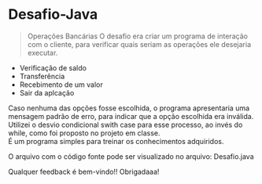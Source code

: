 # Desafio-Java
> Operações Bancárias
O desafio era criar um programa de interação com o cliente, para verificar quais seriam as operações ele desejaria executar.
- Verificação de saldo
- Transferência
- Recebimento de um valor
- Sair da aplcação
<p> Caso nenhuma das opções fosse escolhida, o programa apresentaria uma mensagem padrão de erro, para indicar que a opção escolhida era inválida.
  </br>
Utilizei o desvio condicional swith case para esse processo, ao invés do while, como foi proposto no projeto em classe.
</br>
É um programa simples para treinar os conhecimentos adquiridos.

O arquivo com o código fonte pode ser visualizado no arquivo: Desafio.java

Qualquer feedback é bem-vindo!! Obrigadaaa!
 </p>

